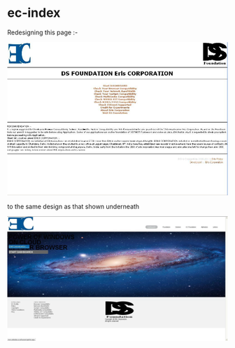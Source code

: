 ec-index
========

Redesigning this page :-

![EC OLD PAGE](https://github.com/Dashboard-X/dashboardX-index/raw/master/screenshots/old-page.jpg)

to the same design as that shown underneath

![EC New PAGE JAN 2013](https://github.com/Dashboard-X/dashboardX-index/raw/master/screenshots/tooltip.jpg)
